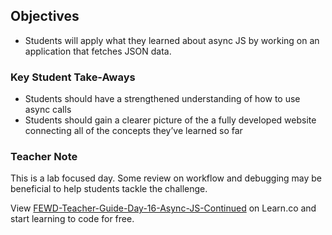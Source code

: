 ## Objectives

* Students will apply what they learned about async JS by working on an application that fetches JSON data.

### Key Student Take-Aways

* Students should have a strengthened understanding of how to use async calls
* Students should gain a clearer picture of the a fully developed website connecting all of the concepts they’ve learned so far

### Teacher Note

This is a lab focused day. Some review on workflow and debugging may be beneficial to help students tackle the challenge.





<p class='util--hide'>View <a href='https://learn.co/lessons/fewd-teacher-guide-day-16-async-js-continued'>FEWD-Teacher-Guide-Day-16-Async-JS-Continued</a> on Learn.co and start learning to code for free.</p>
